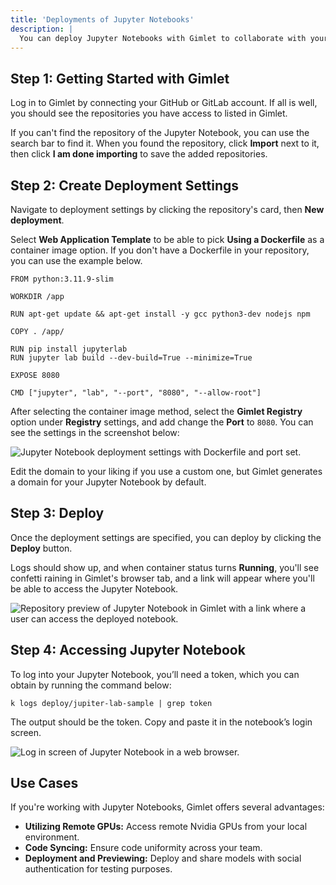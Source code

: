 ```yaml
---
title: 'Deployments of Jupyter Notebooks'
description: |
  You can deploy Jupyter Notebooks with Gimlet to collaborate with your teammates. Find out how.
---
```


## Step 1: Getting Started with Gimlet

Log in to Gimlet by connecting your GitHub or GitLab account. If all is well, you should see the repositories you have access to listed in Gimlet.

If you can't find the repository of the Jupyter Notebook, you can use the search bar to find it. When you found the repository, click **Import** next to it, then click **I am done importing** to save the added repositories.

## Step 2: Create Deployment Settings

Navigate to deployment settings by clicking the repository's card, then **New deployment**.

Select **Web Application Template** to be able to pick **Using a Dockerfile** as a container image option. If you don't have a Dockerfile in your repository, you can use the example below.

```
FROM python:3.11.9-slim

WORKDIR /app

RUN apt-get update && apt-get install -y gcc python3-dev nodejs npm

COPY . /app/

RUN pip install jupyterlab
RUN jupyter lab build --dev-build=True --minimize=True

EXPOSE 8080

CMD ["jupyter", "lab", "--port", "8080", "--allow-root"]
```

After selecting the container image method, select the **Gimlet Registry** option under **Registry** settings, and add change the **Port** to `8080`. You can see the settings in the screenshot below:

![Jupyter Notebook deployment settings with Dockerfile and port set.](/docs/screenshots/jupyter-notebook-deployment/jupyter-notebook-deployment-config.png)

Edit the domain to your liking if you use a custom one, but Gimlet generates a domain for your Jupyter Notebook by default.

## Step 3: Deploy

Once the deployment settings are specified, you can deploy by clicking the **Deploy** button.

Logs should show up, and when container status turns **Running**, you'll see confetti raining in Gimlet's browser tab, and a link will appear where you'll be able to access the Jupyter Notebook.

![Repository preview of Jupyter Notebook in Gimlet with a link where a user can access the deployed notebook.](/docs/screenshots/jupyter-notebook-deployment/jupyter-notebook-repository-view.png)

## Step 4: Accessing Jupyter Notebook

To log into your Jupyter Notebook, you’ll need a token, which you can obtain by running the command below:

```
k logs deploy/jupiter-lab-sample | grep token
```

The output should be the token. Copy and paste it in the notebook’s login screen.

![Log in screen of Jupyter Notebook in a web browser.](/docs/screenshots/jupyter-notebook-deployment/jupyter-notebook-auth-screen.png)

## Use Cases

If you're working with Jupyter Notebooks, Gimlet offers several advantages:

- **Utilizing Remote GPUs:** Access remote Nvidia GPUs from your local environment.
- **Code Syncing:** Ensure code uniformity across your team.
- **Deployment and Previewing:** Deploy and share models with social authentication for testing purposes.
